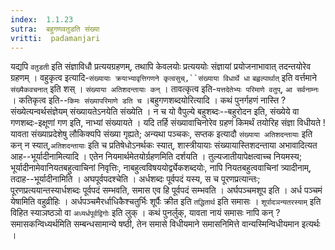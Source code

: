 ```yaml
---
index:  1.1.23
sutra:  बहुगणवतुडति संख्या
vritti:  padamanjari
---
```


यद्यपि `वतुडती` इति संज्ञाविधौ प्रत्ययग्रहणम्, तथापि केवलयोः प्रत्यययोः संज्ञायां प्रयोजनाभावात् तदन्तयोरेव ग्रहणम् । वहुकृत्व इत्यादि-`संख्यायाः क्रयाभ्यावृत्तिगणने कृत्वसुच्,``संख्याया विधार्थे धा` `बह्वल्पार्थात्` इति वर्त्तमाने `संख्यैकवचनात्` इति शस् । `संख्याया अतिशदन्तायाः कन्` । तावत्कृत्व इति-`यत्तदेतेभ्यः परिमाणे वतुप्`, `आ सर्वनाम्नः` । कतिकृत्व इति--`किमः संख्यापरिमाणे डति च` ।बहुगणशब्दयोरित्यादि । कथं पुनर्गहणं नास्ति ? संख्येत्यन्वर्थसंज्ञेयम् संख्यायतेऽनयेति संख्येति । न च यो वैपुल्ये बहुशब्दः--बहुरोदन इति, संख्येये वा गणशब्दः-इक्षूणां गण इति, नाभ्यां संख्यायते । यदि तर्हि संख्यावाचिनोरेव ग्रहणं किमर्थं तयोरिह संज्ञा विधीयते ! यावता संख्याप्रदेशेषु लौकिक्यपि संख्या गृह्यते; अन्यथा पञ्चकः, सप्तक इत्यादौ `संख्याया अतिशदन्तायाः` इति कन् न स्यात्,`अतिशदन्तायाः` इति च प्रतिषेधोऽनर्थकः स्यात्, शास्त्रीयायाः संख्यायास्तिशदन्ताया अभावादित्यत आह--भूर्यादीनामित्यादि । एतेन नियमार्थमेतयोर्ग्रहणमिति दर्शयति । तुल्यजातीयापेक्षत्वाच्च नियमस्य; भूर्यादीनामेवानियतबहुत्वाचिनां निवृत्तिः, नाबहुत्वविषययोर्द्व्येकशब्दयोः, नापि नियतबहुत्ववाचिनां त्र्यादीनाम्, तदाह--भूर्यादीनामिति ।
अघपूर्वपदश्चेति । अर्धशब्दः पूर्वपदं यस्य, स च पूरणप्रत्यान्तः; पूरणप्रत्ययान्तस्यार्धशब्दः पूर्वपदं सम्भवति, समास एव हि पूर्वपदं सम्भवति । अर्घपञ्चमशूप इति । अर्ध पञ्चमं येषामिति वहुव्रीहिः । अर्धपञ्चमैरर्धाधिकैश्चतुर्भिः शूर्पैः क्रीत इति `तद्धितार्थ` इति समासः । `शूर्पादञन्यतरस्याम्` इति विहित स्याञष्ठञो वा `अध्यर्धपूर्वद्विगोः` इति लुक् । कथं पुनर्लुक्, यावता नायं समासः नापि कन् ? समासकन्विध्यर्थमिति सम्बन्धसामान्ये षष्ठी, तेन समासे विधीयमाने समासनिमित्ते वान्यस्मिन्विधीयमान इत्यर्थः ।
